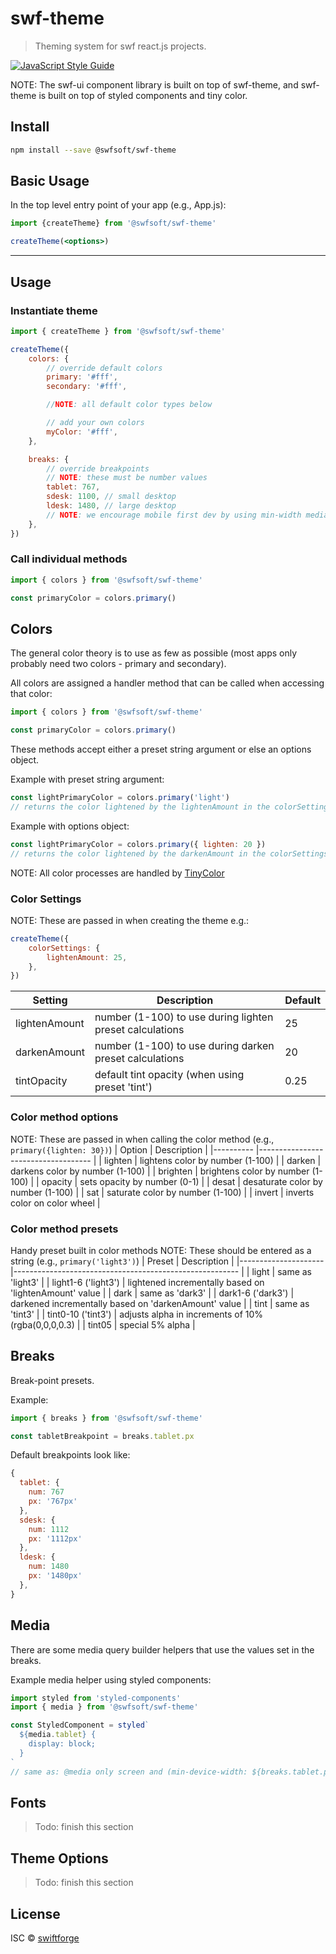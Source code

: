 # swf-theme

> Theming system for swf react.js projects.

[![JavaScript Style Guide](https://img.shields.io/badge/code_style-standard-brightgreen.svg)](https://standardjs.com)

NOTE: The swf-ui component library is built on top of swf-theme, and swf-theme is built on top of styled components and tiny color.

## Install

```bash
npm install --save @swfsoft/swf-theme
```

## Basic Usage

In the top level entry point of your app (e.g., App.js):

```jsx
import {createTheme} from '@swfsoft/swf-theme'

createTheme(<options>)
```

---

## Usage

### Instantiate theme

```jsx
import { createTheme } from '@swfsoft/swf-theme'

createTheme({
	colors: {
		// override default colors
		primary: '#fff',
		secondary: '#fff',

		//NOTE: all default color types below

		// add your own colors
		myColor: '#fff',
	},

	breaks: {
		// override breakpoints
		// NOTE: these must be number values
		tablet: 767,
		sdesk: 1100, // small desktop
		ldesk: 1480, // large desktop
		// NOTE: we encourage mobile first dev by using min-width media queries
	},
})
```

### Call individual methods

```jsx
import { colors } from '@swfsoft/swf-theme'

const primaryColor = colors.primary()
```

## Colors

The general color theory is to use as few as possible (most apps only probably need two colors - primary and secondary).

All colors are assigned a handler method that can be called when accessing that color:

```jsx
import { colors } from '@swfsoft/swf-theme'

const primaryColor = colors.primary()
```

These methods accept either a preset string argument or else an options object.

Example with preset string argument:

```jsx
const lightPrimaryColor = colors.primary('light')
// returns the color lightened by the lightenAmount in the colorSettings
```

Example with options object:

```jsx
const lightPrimaryColor = colors.primary({ lighten: 20 })
// returns the color lightened by the darkenAmount in the colorSettings
```

NOTE: All color processes are handled by [TinyColor](https://github.com/bgrins/TinyColor)

### Color Settings

NOTE: These are passed in when creating the theme e.g.:

```jsx
createTheme({
	colorSettings: {
		lightenAmount: 25,
	},
})
```

| Setting       | Description                                              | Default |
| ------------- | -------------------------------------------------------- | ------- |
| lightenAmount | number (1-100) to use during lighten preset calculations | 25      |
| darkenAmount  | number (1-100) to use during darken preset calculations  | 20      |
| tintOpacity   | default tint opacity (when using preset 'tint')          | 0.25    |

### Color method options

NOTE: These are passed in when calling the color method (e.g., `primary({lighten: 30})`)
| Option | Description |
|---------- |------------------------------------ |
| lighten | lightens color by number (1-100) |
| darken | darkens color by number (1-100) |
| brighten | brightens color by number (1-100) |
| opacity | sets opacity by number (0-1) |
| desat | desaturate color by number (1-100) |
| sat | saturate color by number (1-100) |
| invert | inverts color on color wheel |

### Color method presets

Handy preset built in color methods
NOTE: These should be entered as a string (e.g., `primary('light3')`)
| Preset | Description |
|--------------------- |-------------------------------------------------------- |
| light | same as 'light3' |
| light1-6 ('light3') | lightened incrementally based on 'lightenAmount' value |
| dark | same as 'dark3' |
| dark1-6 ('dark3') | darkened incrementally based on 'darkenAmount' value |
| tint | same as 'tint3' |
| tint0-10 ('tint3') | adjusts alpha in increments of 10% (rgba(0,0,0,0.3) |
| tint05 | special 5% alpha |

## Breaks

Break-point presets.

Example:

```jsx
import { breaks } from '@swfsoft/swf-theme'

const tabletBreakpoint = breaks.tablet.px
```

Default breakpoints look like:

```jsx
{
  tablet: {
    num: 767
    px: '767px'
  },
  sdesk: {
    num: 1112
    px: '1112px'
  },
  ldesk: {
    num: 1480
    px: '1480px'
  },
}
```

## Media

There are some media query builder helpers that use the values set in the breaks.

Example media helper using styled components:

```jsx
import styled from 'styled-components'
import { media } from '@swfsoft/swf-theme'

const StyledComponent = styled`
  ${media.tablet} {
    display: block;
  }
`
// same as: @media only screen and (min-device-width: ${breaks.tablet.px})
```

## Fonts

> Todo: finish this section

## Theme Options

> Todo: finish this section

## License

ISC © [swiftforge](https://github.com/swiftforge)
